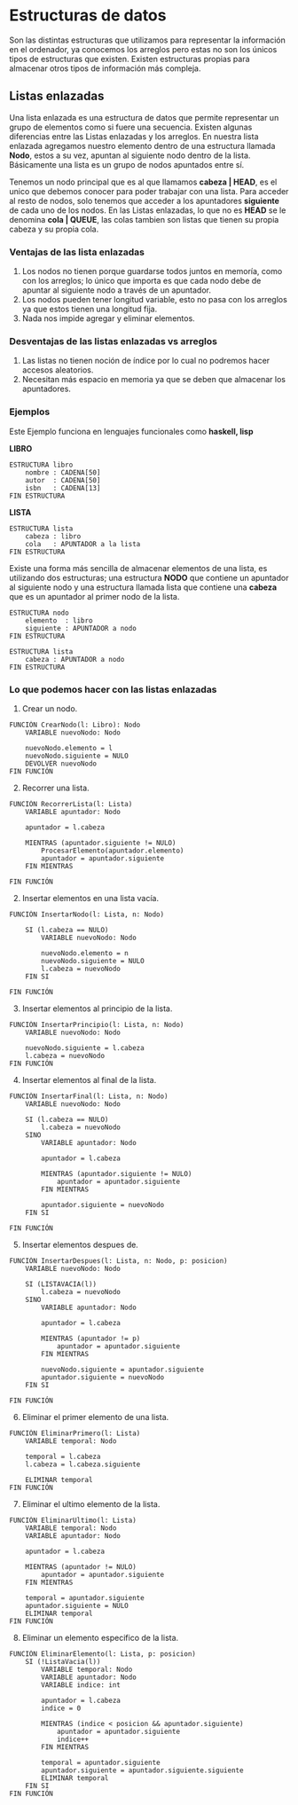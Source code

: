 # Estructuras de datos

Son las distintas estructuras que utilizamos para representar la información
en el ordenador, ya conocemos los arreglos pero estas no son los únicos tipos
de estructuras que existen. Existen estructuras propias para almacenar otros 
tipos de información más compleja.

## Listas enlazadas

Una lista enlazada es una estructura de datos que permite representar un grupo
de elementos como si fuere una secuencia. Existen algunas diferencias entre las
Listas enlazadas y los arreglos. En nuestra lista enlazada agregamos nuestro 
elemento dentro de una estructura llamada **Nodo**, estos a su vez, apuntan al
siguiente nodo dentro de la lista. Básicamente una lista es un grupo de nodos
apuntados entre sí. 

Tenemos un nodo principal que es al que llamamos **cabeza | HEAD**, es el unico
que debemos conocer para poder trabajar con una lista. Para acceder al resto de
nodos, solo tenemos que acceder a los apuntadores **siguiente** de cada uno de 
los nodos. En las Listas enlazadas, lo que no es **HEAD** se le denomina **cola
| QUEUE**, las colas tambien son listas que tienen su propia cabeza y su propia
cola.

### Ventajas de las lista enlazadas

1. Los nodos no tienen porque guardarse todos juntos en memoría, como con
los arreglos; lo único que importa es que cada nodo debe de apuntar al 
siguiente nodo a través de un apuntador.
2. Los nodos pueden tener longitud variable, esto no pasa con los arreglos 
ya que estos tienen una longitud fija.
3. Nada nos impide agregar y eliminar elementos.

### Desventajas de las listas enlazadas vs arreglos

1. Las listas no tienen noción de índice por lo cual no podremos hacer accesos
aleatorios.
2. Necesitan más espacio en memoria ya que se deben que almacenar los 
apuntadores.

### Ejemplos

Este Ejemplo funciona en lenguajes funcionales como **haskell, lisp**

**LIBRO**

```
ESTRUCTURA libro
    nombre : CADENA[50]
    autor  : CADENA[50]
    isbn   : CADENA[13]
FIN ESTRUCTURA
```

**LISTA**

```
ESTRUCTURA lista
    cabeza : libro
    cola   : APUNTADOR a la lista
FIN ESTRUCTURA
```

Existe una forma más sencilla de almacenar elementos de una lista, es utilizando
dos estructuras; una estructura **NODO** que contiene un apuntador al siguiente
nodo y una estructura llamada lista que contiene una **cabeza** que es un 
apuntador al primer nodo de la lista. 

```
ESTRUCTURA nodo
    elemento  : libro
    siguiente : APUNTADOR a nodo
FIN ESTRUCTURA

ESTRUCTURA lista
    cabeza : APUNTADOR a nodo
FIN ESTRUCTURA
```

### Lo que podemos hacer con las listas enlazadas

1. Crear un nodo.

```
FUNCIÓN CrearNodo(l: Libro): Nodo
    VARIABLE nuevoNodo: Nodo

    nuevoNodo.elemento = l
    nuevoNodo.siguiente = NULO
    DEVOLVER nuevoNodo
FIN FUNCIÓN
```

2. Recorrer una lista.

```
FUNCIÓN RecorrerLista(l: Lista)
    VARIABLE apuntador: Nodo
    
    apuntador = l.cabeza

    MIENTRAS (apuntador.siguiente != NULO)
        ProcesarElemento(apuntador.elemento)
        apuntador = apuntador.siguiente
    FIN MIENTRAS

FIN FUNCIÓN
```

2. Insertar elementos en una lista vacía.

```
FUNCIÓN InsertarNodo(l: Lista, n: Nodo)

    SI (l.cabeza == NULO)
        VARIABLE nuevoNodo: Nodo

        nuevoNodo.elemento = n
        nuevoNodo.siguiente = NULO
        l.cabeza = nuevoNodo
    FIN SI

FIN FUNCIÓN
```

3. Insertar elementos al principio de la lista.

```
FUNCIÓN InsertarPrincipio(l: Lista, n: Nodo)
    VARIABLE nuevoNodo: Nodo

    nuevoNodo.siguiente = l.cabeza
    l.cabeza = nuevoNodo
FIN FUNCIÓN    
```

4. Insertar elementos al final de la lista.

```
FUNCIÓN InsertarFinal(l: Lista, n: Nodo)
    VARIABLE nuevoNodo: Nodo

    SI (l.cabeza == NULO)
        l.cabeza = nuevoNodo
    SINO
        VARIABLE apuntador: Nodo

        apuntador = l.cabeza

        MIENTRAS (apuntador.siguiente != NULO)
            apuntador = apuntador.siguiente
        FIN MIENTRAS

        apuntador.siguiente = nuevoNodo
    FIN SI

FIN FUNCIÓN
```

5. Insertar elementos despues de.

```
FUNCIÓN InsertarDespues(l: Lista, n: Nodo, p: posicion)
    VARIABLE nuevoNodo: Nodo
    
    SI (LISTAVACIA(l))
        l.cabeza = nuevoNodo
    SINO 
        VARIABLE apuntador: Nodo

        apuntador = l.cabeza

        MIENTRAS (apuntador != p)
            apuntador = apuntador.siguiente
        FIN MIENTRAS

        nuevoNodo.siguiente = apuntador.siguiente
        apuntador.siguiente = nuevoNodo
    FIN SI

FIN FUNCIÓN
```


6. Eliminar el primer elemento de una lista.

```
FUNCIÓN EliminarPrimero(l: Lista)
    VARIABLE temporal: Nodo

    temporal = l.cabeza
    l.cabeza = l.cabeza.siguiente

    ELIMINAR temporal
FIN FUNCIÓN
```

7. Eliminar el ultimo elemento de la lista.

```
FUNCIÓN EliminarUltimo(l: Lista)
    VARIABLE temporal: Nodo
    VARIABLE apuntador: Nodo

    apuntador = l.cabeza

    MIENTRAS (apuntador != NULO)
        apuntador = apuntador.siguiente
    FIN MIENTRAS

    temporal = apuntador.siguiente
    apuntador.siguiente = NULO
    ELIMINAR temporal 
FIN FUNCIÓN
```

8. Eliminar un elemento especifico de la lista.

```
FUNCIÓN EliminarElemento(l: Lista, p: posicion)
    SI (!ListaVacia(l))
        VARIABLE temporal: Nodo
        VARIABLE apuntador: Nodo
        VARIABLE indice: int

        apuntador = l.cabeza
        indice = 0

        MIENTRAS (indice < posicion && apuntador.siguiente)
            apuntador = apuntador.siguiente
            indice++
        FIN MIENTRAS

        temporal = apuntador.siguiente
        apuntador.siguiente = apuntador.siguiente.siguiente
        ELIMINAR temporal
    FIN SI
FIN FUNCIÓN
```

